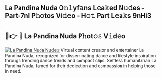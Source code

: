 ## La Pandina Nuda O𝚗𝚕yf𝚊ns L𝚎a𝚔ed N𝚞𝚍es - Part-7nl P𝚑𝚘tos Vi𝚍𝚎o - H𝚘𝚝 Part L𝚎a𝚔s 9nHi3

# <h2><a href="http://kf8yjz.oniu.top/?m=La+Pandina+Nuda">🔗👉 🔴 La Pandina Nuda P𝚑ot𝚘𝚜 V𝚒d𝚎o</a></h2>

[![La Pandina Nuda Nu𝚍e𝚜](https://i.imgur.com/0qMVB7G.gif)](http://kf8yjz.oniu.top/?m=La+Pandina+Nuda)
Virtual content creator and entertainer La Pandina Nuda, recognized for disseminating dance and lifestyle inspiration through trending dance trends and compact clips. Selfless humanitarian La Pandina Nuda, famed for their dedication and compassion in helping those in need.  

